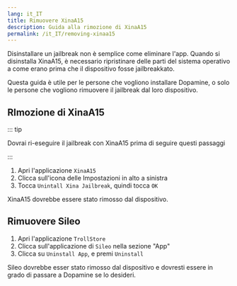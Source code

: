 ```yaml
---
lang: it_IT
title: Rimuovere XinaA15
description: Guida alla rimozione di XinaA15
permalink: /it_IT/removing-xinaa15
---
```


Disinstallare un jailbreak non è semplice come eliminare l'app. Quando si disinstalla XinaA15, è necessario ripristinare delle parti del sistema operativo a come erano prima che il dispositivo fosse jailbreakkato.

Questa guida è utile per le persone che vogliono installare <router-link to="/installing-dopamine">Dopamine</router-link>, o solo le persone che vogliono rimuovere il jailbreak dal loro dispositivo.

## RImozione di XinaA15

::: tip

Dovrai ri-eseguire il jailbreak con XinaA15 prima di seguire questi passaggi

:::


1. Apri l'applicazione `XinaA15`
1. Clicca sull'icona delle Impostazioni in alto a sinistra
1. Tocca `Unintall Xina Jailbreak`, quindi tocca `OK`

XinaA15 dovrebbe essere stato rimosso dal dispositivo.

## Rimuovere Sileo

1. Apri l'applicazione `TrollStore`
1. Clicca sull'applicazione di `Sileo` nella sezione "App"
1. Clicca su `Uninstall App`, e premi `Uninstall`

Sileo dovrebbe esser stato rimosso dal dispositivo e dovresti essere in grado di passare a <router-link to="/installing-dopamine">Dopamine</router-link> se lo desideri.